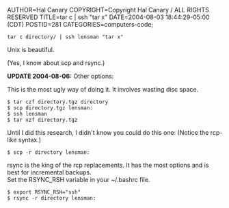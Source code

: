 AUTHOR=Hal Canary
COPYRIGHT=Copyright Hal Canary / ALL RIGHTS RESERVED
TITLE=tar c | ssh "tar x"
DATE=2004-08-03 18:44:29-05:00 (CDT)
POSTID=281
CATEGORIES=computers-code;

    
    tar c directory/ | ssh lensman "tar x"
    

Unix is beautiful.

(Yes, I know about scp and rsync.)

**UPDATE 2004-08-06:** Other options:

This is the most ugly way of doing it. It involves wasting disc space.

    
    $ tar czf directory.tgz directory
    $ scp directory.tgz lensman:
    $ ssh lensman
    $ tar xzf directory.tgz
    

Until I did this research, I didn't know you could do this one: (Notice the rcp-like syntax.)

    
    $ scp -r directory lensman:
    

rsync is the king of the rcp replacements. It has the most options and is best for incremental backups.  
Set the RSYNC\_RSH variable in your ~/.bashrc file.

    
    $ export RSYNC_RSH="ssh"
    $ rsync -r directory lensman:
